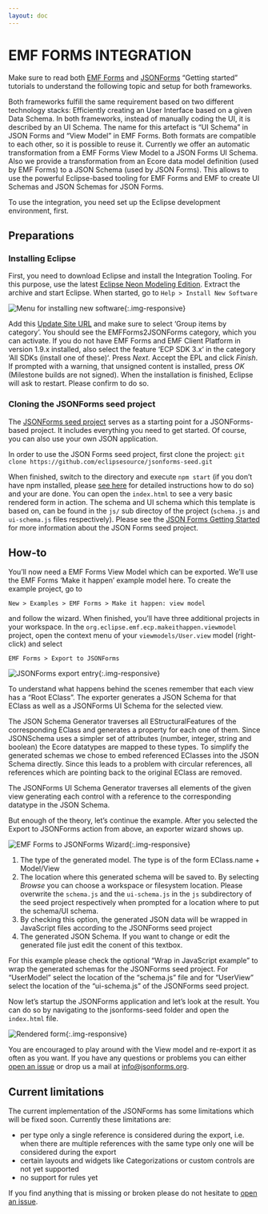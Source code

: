 ```yaml
---
layout: doc
---
```

EMF FORMS INTEGRATION
=====================
Make sure to read both [EMF Forms](http://eclipsesource.com/blogs/tutorials/getting-started-with-EMF-Forms/) and [JSONForms](https://github.com/eclipsesource/jsonforms/wiki/Getting-Started) “Getting started” tutorials to understand the following topic and setup for both frameworks.

Both frameworks fulfill the same requirement based on two different technology stacks: Efficiently creating an User Interface based on a given Data Schema. In both frameworks, instead of manually coding the UI, it is described by an UI Schema. The name for this artefact is “UI Schema” in JSON Forms and “View Model” in EMF Forms. Both formats are compatible to each other, so it is possible to reuse it. Currently we offer an automatic transformation from a EMF Forms View Model to a JSON Forms UI Schema. Also we provide a transformation from an Ecore data model definition (used by EMF Forms) to a JSON Schema (used by JSON Forms). This allows to use the powerful Eclipse-based tooling for EMF Forms and EMF to create UI Schemas and JSON Schemas for JSON Forms.

To use the integration, you need set up the Eclipse development environment, first.

Preparations
------------

### Installing Eclipse ###

First, you need to download Eclipse and install the Integration Tooling. For this purpose, use the latest [Eclipse Neon Modeling Edition](https://www.eclipse.org/downloads/packages/eclipse-modeling-tools/neonr). Extract the archive and start Eclipse. When started, go to
```Help > Install New Software```

![Menu for installing new software](https://github.com/eclipsesource/jsonforms/wiki/images/install-new-software.png){:.img-responsive}

Add this [Update Site URL](http://download.eclipse.org/ecp/releases/releases_target_19) and make sure to select ‘Group items by category’. You should see the EMFForms2JSONForms category, which you can activate. If you do not have EMF Forms and EMF Client Platform in version 1.9.x installed, also select the feature ‘ECP SDK 3.x‘ in the category ‘All SDKs (install one of these)‘. Press _Next_. Accept the EPL and click _Finish_. If prompted with a warning, that unsigned content is installed, press _OK_ (Milestone builds are not signed). When the installation is finished, Eclipse will ask to restart. Please confirm to do so.

### Cloning the JSONForms seed project ###

The [JSONForms seed project](https://github.com/eclipsesource/jsonforms-seed) serves as a starting point for a JSONForms-based project. It includes everything you need to get started. Of course, you can also use your own JSON application.

In order to use the JSON Forms seed project, first clone the project: ```git clone https://github.com/eclipsesource/jsonforms-seed.git```

When finished, switch to the directory and execute ```npm start``` (if you don’t have npm installed, please [see here](https://docs.npmjs.com/getting-started/installing-node) for detailed instructions how to do so) and your are done. You can open the ```index.html``` to see a very basic rendered form in action. The schema and UI schema which this template is based on, can be found in the ```js/``` sub directoy of the project (```schema.js``` and ```ui-schema.js``` files respectively). Please see the [JSON Forms Getting Started](https://github.com/eclipsesource/jsonforms/wiki/Getting%20Started) for more information about the JSON Forms seed project.

How-to
------
You’ll now need a EMF Forms View Model which can be exported. We’ll use the EMF Forms ‘Make it happen’ example model here. To create the example project, go to

```New > Examples > EMF Forms > Make it happen: view model```

and follow the wizard. When finished, you’ll have three additional projects in your workspace. In the ```org.eclipse.emf.ecp.makeithappen.viewmodel``` project, open the context menu of your ```viewmodels/User.view``` model (right-click) and select

```EMF Forms > Export to JSONForms```

![JSONForms export entry](https://github.com/eclipsesource/jsonforms/wiki/images/emf2web-context-menu.png){:.img-responsive}

To understand what happens behind the scenes remember that each view has a “Root EClass”. The exporter generates a JSON Schema for that EClass as well as  a JSONForms UI Schema for the selected view.

The JSON Schema Generator traverses all EStructuralFeatures of the corresponding EClass and generates a property for each one of them. Since JSONSchema uses a simpler set of attributes (number, integer, string and boolean) the Ecore datatypes are mapped to these types. To simplify the generated schemas we chose to embed referenced EClasses into the JSON Schema directly. Since this leads to a problem with circular references, all references which are pointing back to the original EClass are removed.

The JSONForms UI Schema Generator traverses all elements of the given view generating each control with a reference to the corresponding datatype in the JSON Schema.

But enough of the theory, let’s continue the example. After you selected the Export to JSONForms action from above, an exporter wizard shows up.

![EMF Forms to JSONForms Wizard](https://github.com/eclipsesource/jsonforms/wiki/images/emf2web-wizard.png){:.img-responsive}

 1. The type of the generated model. The type is of the form EClass.name + Model/View
 2. The location where this generated schema will be saved to. By selecting _Browse_ you can choose a workspace or filesystem location. Please overwrite the ```schema.js``` and the ```ui-schema.js``` in the ```js``` subdirectory of the seed project respectively when prompted for a location where to put the schema/UI schema.
 3. By checking this option, the generated JSON data will be wrapped in JavaScript files according to the JSONForms seed project
 4. The generated JSON Schema. If you want to change or edit the generated file just edit the conent of this textbox.

For this example please check the optional “Wrap in JavaScript example” to wrap the generated schemas for the JSONForms seed project. For “UserModel” select the location of the “schema.js” file and for “UserView” select the location of the “ui-schema.js” of the JSONForms seed project.

Now let’s startup the JSONForms application and let’s look at the result. You can do so by navigating to the jsonforms-seed folder and open the ```index.html``` file.

![Rendered form](https://github.com/eclipsesource/jsonforms/wiki/images/emf2web-rendered-form.png){:.img-responsive}

You are encouraged to play around with the View model and re-export it as often as you want. If you have any questions or problems you can either [open an issue](https://github.com/eclipsesource/jsonforms/issues/new) or drop us a mail at [info@jsonforms.org](mailto:info@jsonforms.org).

Current limitations
-------------------
The current implementation of the JSONForms has some limitations which will be fixed soon. Currently these limitations are:

 * per type only a single reference is considered during the export, i.e. when there are multiple references with the same type only one will be considered during the export
 * certain layouts and widgets like Categorizations or custom controls are not yet supported
 * no support for rules yet

If you find anything that is missing or broken please do not hesitate to [open an issue](https://github.com/eclipsesource/jsonforms/issues/new).

